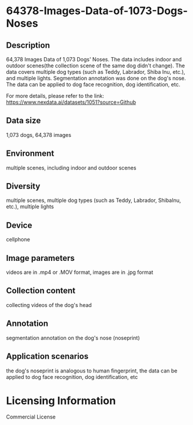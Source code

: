 # 64378-Images-Data-of-1073-Dogs-Noses


## Description
64,378 Images Data of 1,073 Dogs' Noses. The data includes indoor and outdoor scenes(the collection scene of the same dog didn't change). The data covers multiple dog types (such as Teddy, Labrador, Shiba Inu, etc.), and multiple lights. Segmentation annotation was done on the dog's nose. The data can be applied to dog face recognition, dog identification, etc.

For more details, please refer to the link: https://www.nexdata.ai/datasets/1051?source=Github


## Data size
1,073 dogs, 64,378 images

## Environment
multiple scenes, including indoor and outdoor scenes

## Diversity
multiple scenes, multiple dog types (such as Teddy, Labrador, ShibaInu, etc.), multiple lights

## Device
cellphone

## Image parameters
videos are in .mp4 or .MOV format, images are in .jpg format

## Collection content
collecting videos of the dog's head

## Annotation
segmentation annotation on the dog's nose (noseprint)

## Application scenarios
the dog's noseprint is analogous to human fingerprint, the data can be applied to dog face recognition, dog identification, etc

# Licensing Information
Commercial License
